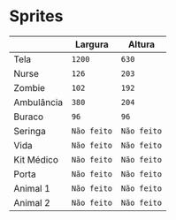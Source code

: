 # Sprites

|                |Largura                        |Altura                       |
|----------------|-------------------------------|-----------------------------|
|Tela            |`1200`                         |`630`                        |
|Nurse           |`126`                          |`203`                        |
|Zombie          |`102`                          |`192`                        |
|Ambulância      |`380`                          |`204`                        |
|Buraco          |`96`                           |`96`                         |
|Seringa         |`Não feito`                    |`Não feito`                  |
|Vida            |`Não feito`                    |`Não feito`                  |
|Kit Médico      |`Não feito`                    |`Não feito`                  |
|Porta           |`Não feito`                    |`Não feito`                  |
|Animal 1        |`Não feito`                    |`Não feito`                  |
|Animal 2        |`Não feito`                    |`Não feito`                  |
